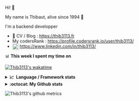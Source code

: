 Hi! 👋

My name is Thibaut, alive since 1994 🍷

I'm a backend developper

-   📝 CV / Blog : https://thib3113.fr
-   My codersRank : https://profile.codersrank.io/user/thib3113/
-   <a href="https://www.linkedin.com/in/thib3113/"><img align="left" alt="Thib3113's Linkedin" width="21px" src="https://raw.githubusercontent.com/peterthehan/peterthehan/master/assets/linkedin.svg" /></a> https://www.linkedin.com/in/thib3113/

📊 **This week I spent my time on**

[![Thib3113's wakatime](https://github-readme-stats.vercel.app/api/wakatime?username=thib3113&layout=default&theme=dracula&langs_count=6&hide_title=true&hide_border=true)](https://wakatime.com/@thib3113)

<details>
  <summary><b>📈&nbsp;&nbsp;Language&nbsp;/&nbsp;Framework stats</b></summary>
  <br/>  
  <a href='https://profile.codersrank.io/user/thib3113/'>
  <img src='http://cr-skills-chart-widget.azurewebsites.net/api/api?username=thib3113&padding=30&skills=php,batchfile,javascript,less,mysql,reactjs,scss,shell,typescript,vue'>
  </a>
</details>

<details>
  <summary><b>:octocat: My Github stats</b></summary>
  <br/>  
  
  <img src="https://github-readme-stats.vercel.app/api?username=thib3113&theme=dracula&show_icons=true&" alt="Thib3113's GitHub stats" />

<!--START_SECTION:activity-->

1. 🎉 Merged PR [#353](https://github.com/thib3113/unifi-client/pull/353) in [thib3113/unifi-client](https://github.com/thib3113/unifi-client)
2. 🎉 Merged PR [#351](https://github.com/thib3113/unifi-client/pull/351) in [thib3113/unifi-client](https://github.com/thib3113/unifi-client)
3. 🎉 Merged PR [#50](https://github.com/thib3113/vban/pull/50) in [thib3113/vban](https://github.com/thib3113/vban)
4. 🎉 Merged PR [#350](https://github.com/thib3113/unifi-client/pull/350) in [thib3113/unifi-client](https://github.com/thib3113/unifi-client)
5. 💪 Opened PR [#146](https://github.com/centreon/centreon-frontend/pull/146) in [centreon/centreon-frontend](https://github.com/centreon/centreon-frontend)
 <!--END_SECTION:activity-->

</details>

![Thib3113's github metrics](https://gist.githubusercontent.com/thib3113/83a96e16f8bca103f1b0e376186c66ec/raw/github-metrics.svg)
